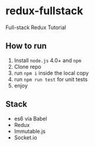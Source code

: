 # redux-fullstack
Full-stack Redux Tutorial

## How to run
1. Install `node.js` 4.0+ and `npm`
2. Clone repo
3. run `npm i` inside the local copy
4. run `npm run test` for unit tests
5. enjoy

## Stack
- es6 via Babel
- Redux
- Immutable.js
- Socket.io
